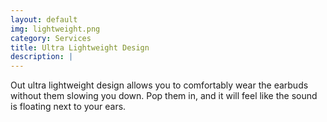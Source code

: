 ```yaml
---
layout: default
img: lightweight.png
category: Services
title: Ultra Lightweight Design
description: |
---
```

Out ultra lightweight design allows you to comfortably wear the earbuds without them slowing you down. Pop them in, and it will feel like the sound is floating next to your ears.